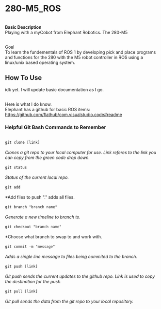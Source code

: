 # 280-M5_ROS

<br /> **Basic Description** <br />
Playing with a myCobot from Elephant Robotics. The 280-M5

<br /> Goal <br />
To learn the fundementals of ROS 1 by developing pick and place programs and functions for the 280 with the M5 robot controller in ROS using a linux/unix based operating system.

## How To Use
idk yet. I will update basic documentation as I go. 

<br /> Here is what I do know. <br />
Elephant has a github for basic ROS items:  https://github.com/flathub/com.visualstudio.code#readme



### Helpful Git Bash Commands to Remember
<br /> ``` git clone [link] ``` <br />
	<br /> *Clones a git repo to your local computer for use. Link referes to the link you can copy from the green code drop down.*<br />
<br /> ``` git status ``` <br />
	<br /> *Status of the current local repo.*<br />
<br /> ``` git add ``` <br />
	<br /> *Add files to push "." adds all files.<br />
<br /> ``` git branch "branch name" ``` <br />
	<br /> *Generate a new timeline to branch to.*<br />
<br /> ``` git checkout "branch name" ``` <br />
	<br /> *Choose what branch to swap to and work with.<br />
<br /> ``` git commit -m "message" ``` <br />
	<br /> *Adds a single line message to files being commited to the branch.* <br />
<br /> ``` git push [link] ```<br />
	<br /> *Git push sends the current updates to the github repo. Link is used to copy the destination for the push.* <br />
<br /> ``` git pull [link] ``` <br />
	<br /> *Git pull sends the data from the git repo to your local repository.* <br />